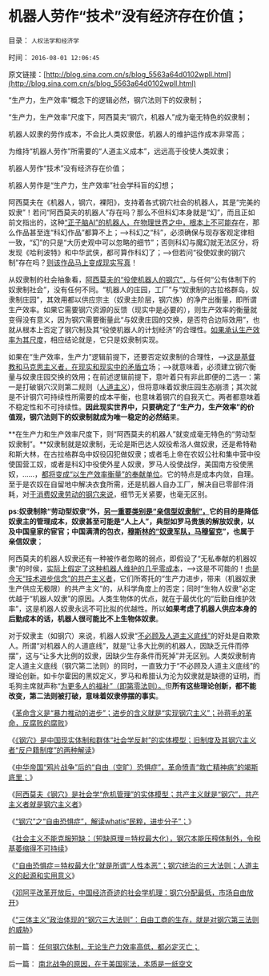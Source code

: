 # 机器人劳作“技术”没有经济存在价值；

目录： `人权法学和经济学` 

时间： `2016-08-01 12:06:45` 

原文链接：[http://blog.sina.com.cn/s/blog_5563a64d0102wpll.html](http://blog.sina.com.cn/s/blog_5563a64d0102wpll.html)

“生产力，生产效率”概念下的逻辑必然，钢穴法则下的奴隶制；

“生产力，生产效率”尺度下，阿西莫夫“钢穴，机器人”成为毫无特色的奴隶制；

机器人奴隶的劳作成本，不会比人类奴隶低，机器人的维护运作成本非常高；

为维持“机器人劳作”所需要的“人道主义成本”，远远高于役使人类奴隶；

机器人劳作“技术”没有经济存在价值；

机器人劳作是“生产力，生产效率”社会学科盲的幻想；

阿西莫夫在《机器人，钢穴，裸阳》，支持着各式钢穴社会的机器人，其是“完美的奴隶”！若问“阿西莫夫的机器人”存在吗？那么不但科幻本身就是“幻”，而且正如前文指出的，这种[“正子脑AI”的机器人，在物理世界之中，根本上不可能存](../../../2016/7/18/《银河帝国》述说“基督教的价值观和理想社会”及其错误；.md)在，那么作品甚至连“科幻作品”都算不上；——>科幻之“科”，必须确保与现存客观定律相一致，“幻”的只是“大历史观中可以忽略的细节”；否则科幻与魔幻就无法区分，将发现《哈利波特》和中华武侠，都可算作科幻了；——>但若问“役使奴隶的钢穴制”存在吗？[则该作品马上变成现实写真](../../../2016/7/20/《大城，钢穴，黑客帝国》造就体制内的“自由（空旷）恐惧症”.md)！

从奴隶制的社会抽象看，[阿西莫夫的“役使机器人的钢穴”，](../../../2016/7/19/阿西莫夫推演社会主义痼疾，公有制未来的《钢穴，裸阳》.md)与任何“公有体制下的奴隶制社会”，没有任何不同。“机器人的庄园，工厂”与“奴隶制的古拉格群岛，奴隶制庄园”，其效用都以供应宗主（奴隶主阶层，钢穴族）的净产出衡量，即所谓生产效率。如果它需要钢穴资源的反馈（现实中是必要的），则生产效率的衡量就变得没有意义，因为钢穴需要衡量此“与奴隶庄园的交换，是否符合边际效用”，也就从根本上否定了钢穴制及其“役使机器人的计划经济”的合理性。[如果承认生产效率为其尺度](../../../2016/7/19/美国南方种植园的历史场景，黑奴日常生活形态；.md)，相应结论就是，它只是奴隶制实现。

如果在“生产效率，生产力”逻辑前提下，还要否定奴隶制的合理性，——>[这是基督教和马克思主义者，在现实和现实中的矛盾立](../../../2016/6/25/基督教和马克思主义，错误的信仰，颠倒的常识，简单的逻辑；.md)场；——>就意味着，必须建立钢穴衡量与奴隶庄园交换的效用；在前述逻辑前提下，意叶着只有非此即便的二选一：第一是打破钢穴汉则第二规则（[人道主义](../../../2016/4/18/“道德哲学＝伦理学”之所谓“普世价值观”于国际法；.md)），但将意味着奴隶庄园生态崩溃；其次就是不计钢穴可持续性所需要的成本平衡，也意味着钢穴的自我灭亡。两者都意味着不稳定性和不可持续性。**因此现实世界中，只要确定了“生产力，生产效率”的价值观，钢穴法则下的奴隶制就成为唯一稳定的必然结**果。

**在生产力和生产效率尺度下，则“阿西莫夫的机器人”就变成毫无特色的“劳动型奴隶制”。**奴隶制就是奴隶制，无论是斯巴达人奴役希洛人做奴隶，还是希特勒和斯大林，在古拉格群岛中奴役囚犯做奴隶；或者毛上帝在农奴公社和集中营中役使国营工奴，或者是科幻中役使外星人奴隶，罗马人役使战俘，美国南方役使黑奴，……，[都将变成“以生产效率衡量”的奉献单位](../../../2016/4/29/岳飞解读“社会无常数”，社会主义的经济秩序；.md)。它的特点是成本内敛，自理。至于是农奴在自留地中解决衣食所需，还是机器人自办工厂，解决自已零部件消耗，对[于消费奴隶劳动的钢穴来说](../../../2016/7/22/阿西莫夫“钢穴，大城”，形象解读《旧制度和大革命》.md)，细节无关紧要，也毫无区别。

**ps:奴隶制除“劳动型奴隶”外，[另一重要类别是“亲信型奴隶制”，](../../../2014/9/12/奴隶体制的侵略偏好，“奴隶反抗，解放奴隶”的奴役本质.md)它的目的是降低奴隶主的管理成本，奴隶甚至可能是“人上人”，典型如罗马贵族的解放奴隶，以及中国皇家的宦官；中国满清的包衣，[穆斯林的“奴隶军队，马穆留克](../../../2015/8/26/伊斯兰的“奴隶制”，突厥人“想发达，当奴隶”“要当奴隶称云直上”.md)”，也属于亲信奴隶**；

阿西莫夫的机器人奴隶还有一种被作者忽略的弱点，即假设了“无私奉献的机器奴隶”的时侯，[实际上假定了这种机器人维护的几乎零成本](../../../2013/7/4/图解人工智能，人类智能，社会主义的集体智慧.md)，——>这是不可能的！[也是今天“技术进步信念”的共产主义者](../../../2011/11/9/暴君是对那种人“施暴”？当上皇帝的杜甫.md)，它们所寄托的“生产力进步，带来（机器奴隶生产供应无极限）的共产主义”的，从科学角度上的否定；同时“生物人奴隶”必定优越于“机器人奴隶”的原因。人类生物体的优点，就在于最优化的“后勤自维护效率”，这是机器人奴隶永远不可比拟的优越性。所以**如果考虑了机器人供应本身的后勤成本的话，机器人很可能比不上生物体奴隶**。

对于奴隶主（如钢穴）来说，机器人奴隶“[不必顾及人道主义底线”](../../../2016/4/18/“道德哲学＝伦理学”之所谓“普世价值观”于国际法；.md)的好处是自欺欺人。所谓“对机器人的人道底线”，就是“让多大比例的机器人，因缺乏元件而停摆”，这与“让多大比例的奴隶，因缺少生存条件而死掉”并无区别。人类奴隶制肯定人道主义底线（钢穴第二法则）的同时，一直致力于“不必顾及人道主义底线”的理论创新。如卡尔霍因的黑奴定义，罗马和希腊认为沦为奴隶就是缺德的证明，而毛狗主席就声称“[为更多人的福祉”（即第零法则）。](../../../2016/7/3/第零法则：世界上所有的邪恶，那个不以“为人类福祉”为名？.md)但**所有这些理论创新，都不能改变，第二法则被打破，意味着奴隶停摆的事实**。

《[革命含义是“暴力推动的进步”；进步的含义就是“实现钢穴主义”；孙蒋毛的革命，反腐败的腐败](../../../2016/7/23/《旧制度和大革命》正是苦口良药：“钢穴”注定革命失败.md)》

《[《钢穴》是中国现实体制和群体“社会学反射”的实体模型；旧制度及其钢穴主义者“反户籍制度”的两种解读](../../../2016/7/24/《钢穴》是中国现实模型，解读“反户籍制度”.md)》

《[中华帝国“鸦片战争”后的“自由（空旷）恐惧症”，革命愤青“救亡精神病”的竭斯底里；](../../../2016/7/25/基督教理想中的钢穴，中华愤青的“自由（空旷）恐惧症”.md)》

《[阿西莫夫《钢穴》是社会学“危机管理”的实体模型；共产主义就是“钢穴”，共产主义者就是钢穴主义者](../../../2016/7/26/阿西莫夫《钢穴》解读共产主义信仰，及“自由恐惧症”的英勇.md)》

《[“钢穴”之“自由恐惧症”，解读whatis“民粹，进步分子”；](../../../2016/7/27/“钢穴族”之“自由恐惧症”，whatis“民粹，进步分子”；.md)》

《[社会主义不能克服短缺：（短缺原理＝特权最大化），钢穴本能压榨体制外，令税基萎缩得不可持续](../../../2016/7/28/马克思主义的“钢穴科幻”：生产力进步满足一切需求，解决一切问题.md)》

《[“自由恐惧症＝特权最大化”就是所谓“人性本恶”；钢穴统治的三大法则；人道主义的起源和实用意义](../../../2016/7/29/钢穴统治的三大法则；人道主义的起源和实用性.md)》

《[邓阿平改革开放后，中国经济奇迹的社会学机理：钢穴分配最低，市场自由放开](../../../2016/8/1/市场经济去特权化（去钢穴化）的两个要点.md)》

《[“三体主义”政治体现的“钢穴三大法则”：自由工商的生存，就是对钢穴第三法则的威胁](../../../2016/8/1/“AI机器人”不可能技术实现，机器人永远是科幻；.md)》

前一篇： [任何钢穴体制，无论生产力效率高低，都必定灭亡；](../../../2016/8/2/任何钢穴体制，无论生产力效率高低，都必定灭亡；.md)

后一篇： [南北战争的原因，在于美国宪法，本质是一纸空文](../../../2016/7/27/南北战争的原因，在于美国宪法，本质是一纸空文.md)

